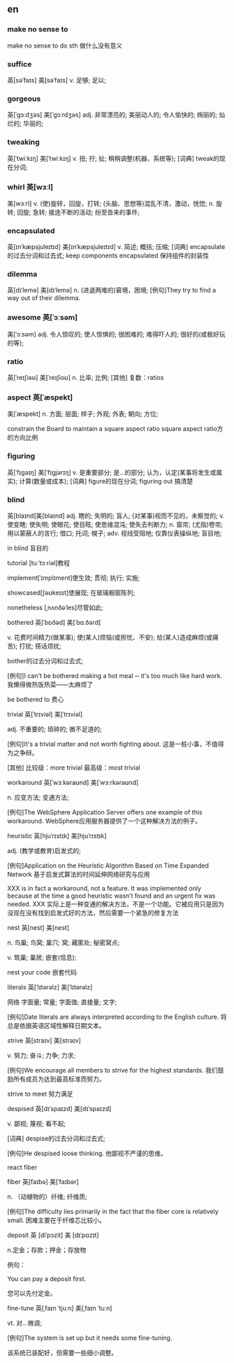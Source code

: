 ## en

### make no sense to

make no sense to do sth
做什么没有意义

### suffice
英[səˈfaɪs] 美[səˈfaɪs]
v.	足够; 足以;

### gorgeous	
英[ˈɡɔːdʒəs] 美[ˈɡɔːrdʒəs]
adj.	非常漂亮的; 美丽动人的; 令人愉快的; 绚丽的; 灿烂的; 华丽的;

### tweaking	
英[ˈtwiːkɪŋ]
美[ˈtwiːkɪŋ]
v.	扭; 拧; 扯; 稍稍调整(机器、系统等);
[词典]	tweak的现在分词;

### whirl	英[wɜːl]
美[wɜːrl]
v.	(使)旋转，回旋，打转; (头脑、思想等)混乱不清，激动，恍惚;
n.	旋转; 回旋; 急转; 接连不断的活动; 纷至沓来的事件;

### encapsulated
英[ɪnˈkæpsjuleɪtɪd]
美[ɪnˈkæpsjuleɪtɪd]
v.	简述; 概括; 压缩;
[词典]	encapsulate的过去分词和过去式;
keep components encapsulated 保持组件的封装性

### dilemma	
英[dɪˈlemə] 美[dɪˈlemə]
n.	(进退两难的)窘境，困境;
[例句]They try to find a way out of their dilemma.

### awesome	英[ˈɔːsəm]
美[ˈɔːsəm]
adj.	令人惊叹的; 使人惊惧的; 很困难的; 难得吓人的; 很好的(或极好玩的等);

### ratio	
英[ˈreɪʃiəʊ] 美[ˈreɪʃioʊ]
n.	比率; 比例;
[其他]	复数：ratios

### aspect	英[ˈæspekt]
美[ˈæspekt]
n.	方面; 层面; 样子; 外观; 外表; 朝向; 方位;

constrain the Board to maintain a square aspect ratio
square aspect ratio方的方向比例

### figuring	
英[ˈfɪɡəɪŋ] 美[ˈfɪɡjərɪŋ]
v.	是重要部分; 是…的部分; 认为，认定(某事将发生或属实); 计算(数量或成本);
[词典]	figure的现在分词;
figuring out 搞清楚 

### blind	
英[blaɪnd]美[blaɪnd]
adj.	瞎的; 失明的; 盲人; (对某事)视而不见的，未察觉的;
v.	使变瞎; 使失明; 使眼花; 使目眩; 使思维混沌; 使失去判断力;
n.	窗帘; (尤指)卷帘; 用以蒙蔽人的言行; 借口; 托词; 幌子;
adv.	视线受阻地; 仅靠仪表操纵地; 盲目地;

in blind
盲目的

tutorial
[tuːˈtɔːriəl]教程

implement[ˈɪmplɪment]使生效; 贯彻; 执行; 实施;

showcased[ʃəʊkeɪst]使展现; 在玻璃橱窗陈列;

nonetheless [ˌnʌnðəˈles]尽管如此;

bothered	英[ˈbɒðəd] 美[ˈbɑːðərd]

v.	花费时间精力(做某事); 使(某人)烦恼(或担忧、不安); 给(某人)造成麻烦(或痛苦); 打扰; 搭话烦扰;

bother的过去分词和过去式;

[例句]I can't be bothered making a hot meal ─ it's too much like hard work.
我懒得做热饭热菜——太麻烦了

be bothered to 费心


trivial	英[ˈtrɪviəl] 美[ˈtrɪviəl]

adj.	不重要的; 琐碎的; 微不足道的;

[例句]It's a trivial matter and not worth fighting about.
这是一桩小事，不值得为之争辩。

[其他]	比较级：more trivial 最高级：most trivial

workaround 英[ˈwɜːkəraʊnd] 美[ˈwɜːrkəraʊnd]

n.	应变方法; 变通方法;

[例句]The WebSphere Application Server offers one example of this workaround.
WebSphere应用服务器提供了一个这种解决方法的例子。

heuristic 英[hjuˈrɪstɪk] 美[hjuˈrɪstɪk]

adj.	(教学或教育)启发式的;

[例句]Application on the Heuristic Algorithm Based on Time Expanded Network
基于启发式算法的时间延伸网络研究与应用

XXX is in fact a workaround, not a feature. 
It was implemented only because at the time a good heuristic wasn’t found and an urgent fix was needed.
XXX 实际上是一种变通的解决方法，不是一个功能。它被应用只是因为没现在没有找到启发式好的方法，然后需要一个紧急的修复方法

nest	英[nest] 美[nest]

n.	鸟巢; 鸟窝; 巢穴; 窝; 藏匿处; 秘密窝点;

v.	筑巢; 巢居; 嵌套(信息);

nest your code 嵌套代码


literals	英[ˈlɪtərəlz] 美[ˈlɪtərəlz]

网络	字面量; 常量; 字面值; 直接量; 文字;

[例句]Date literals are always interpreted according to the English culture.
将总是依据英语区域性解释日期文本。

strive	英[straɪv] 美[straɪv]

v.	努力; 奋斗; 力争; 力求;

[例句]We encourage all members to strive for the highest standards.
我们鼓励所有成员为达到最高标准而努力。

strive to meet 努力满足

despised	英[dɪˈspaɪzd] 美[dɪˈspaɪzd]

v.	鄙视; 蔑视; 看不起;

[词典]	despise的过去分词和过去式;

[例句]He despised loose thinking.
他鄙视不严谨的思维。

react fiber

fiber	英[faɪbə] 美[ˈfaɪbər]

n.	（动植物的）纤维; 纤维质;

[例句]The difficulty lies primarily in the fact that the fiber core is relatively small.
困难主要在于纤维芯比较小。


deposit 英 [diˈpɔzit] 美 [dɪˈpɑzɪt]

n.定金；存款；押金；存放物

例句：

You can pay a deposit first.

您可以先付定金。


fine-tune	英[ˌfaɪn ˈtjuːn] 美[ˌfaɪn ˈtuːn]

vt.	对…微调;

[例句]The system is set up but it needs some fine-tuning.

该系统已装配好，但需要一些细小调整。
